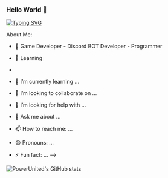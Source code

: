 ### Hello World 👋

[![Typing SVG](https://readme-typing-svg.herokuapp.com/?lines=First+line+of+text;Second+line+of+text)](https://git.io/typing-svg)

About Me:

- 🔭 Game Developer - Discord BOT Developer - Programmer
- 🌱 Learning
- 

- 🌱 I’m currently learning ...
- 👯 I’m looking to collaborate on ...
- 🤔 I’m looking for help with ...
- 💬 Ask me about ...
- 📫 How to reach me: ...
- 😄 Pronouns: ...
- ⚡ Fun fact: ...
-->

![PowerUnited's GitHub stats](https://github-readme-stats.vercel.app/api?username=PowerUnited-Dev&show_icons=true&theme=radical)
